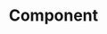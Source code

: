 ---
layout: glossary-documentation
sectionKey: Glossary
eleventyNavigation:
  parent: Glossary
title: Component
details:
  'Components are reusable parts of a user interface. They are pre-built, core elements that allow designers and developers to build consistent pages on GOV.UK (source: [GOV.UK Design System](https://design-system.service.gov.uk/components/)).
  

  Components are the building blocks of a user interface. Things like buttons, forms or navigation menus. For reference, this is the [GOV.UK Component Guide](https://components.publishing.service.gov.uk/component-guide)'
synonym:
  0:
    title:
    link:
    definition:
nonPreferred:
  0:
    title: Block
    link:
    definition:
  1:
    title: Module
    link:
    definition:
doNotConfuse:
    0:
      title: Container
      link: /glossary/container
      definition:
theme: Presentation layer
order: 4
---